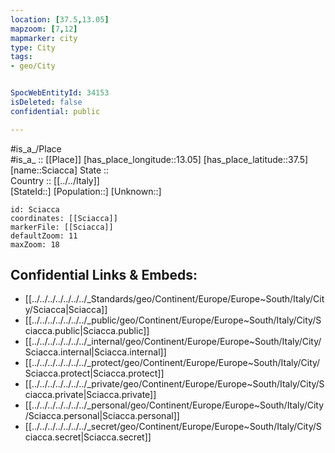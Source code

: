 ```yaml
---
location: [37.5,13.05] 
mapzoom: [7,12] 
mapmarker: city 
type: City
tags:
- geo/City


SpocWebEntityId: 34153
isDeleted: false
confidential: public

---
```

#is_a_/Place  
#is_a_ :: [[Place]] 
[has_place_longitude::13.05] 
[has_place_latitude::37.5] 
[name::Sciacca] 
State ::  
Country :: [[../../Italy]]  
[StateId::] 
[Population::] 
[Unknown::] 


```leaflet
id: Sciacca
coordinates: [[Sciacca]] 
markerFile: [[Sciacca]] 
defaultZoom: 11 
maxZoom: 18
```


## Confidential Links & Embeds: 
- [[../../../../../../../_Standards/geo/Continent/Europe/Europe~South/Italy/City/Sciacca|Sciacca]] 
- [[../../../../../../../_public/geo/Continent/Europe/Europe~South/Italy/City/Sciacca.public|Sciacca.public]] 
- [[../../../../../../../_internal/geo/Continent/Europe/Europe~South/Italy/City/Sciacca.internal|Sciacca.internal]] 
- [[../../../../../../../_protect/geo/Continent/Europe/Europe~South/Italy/City/Sciacca.protect|Sciacca.protect]] 
- [[../../../../../../../_private/geo/Continent/Europe/Europe~South/Italy/City/Sciacca.private|Sciacca.private]] 
- [[../../../../../../../_personal/geo/Continent/Europe/Europe~South/Italy/City/Sciacca.personal|Sciacca.personal]] 
- [[../../../../../../../_secret/geo/Continent/Europe/Europe~South/Italy/City/Sciacca.secret|Sciacca.secret]] 
